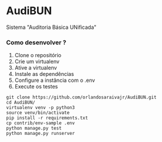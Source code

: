 # AudiBUN

Sistema "Auditoria Básica UNificada"

### Como desenvolver ?

1. Clone o repositório
2. Crie um virtualenv 
3. Ative a virtualenv
4. Instale as dependências
5. Configure a instância com o .env 
6. Execute os testes

```console
git clone https://github.com/orlandosaraivajr/AudiBUN.git
cd AudiBUN/
virtualenv venv -p python3
source venv/bin/activate
pip install -r requirements.txt 
cp contrib/env-sample .env
python manage.py test
python manage.py runserver
```
